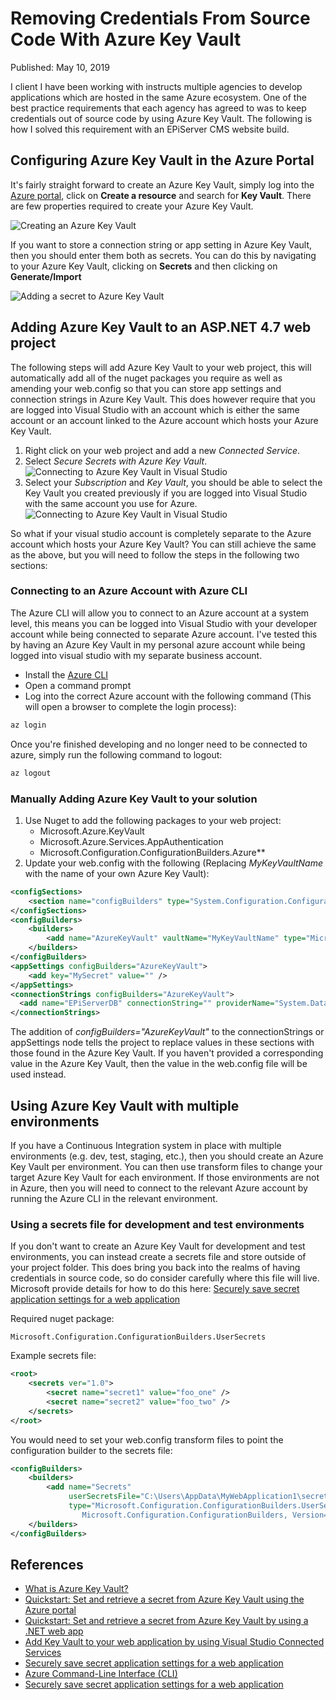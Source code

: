 # Removing Credentials From Source Code With Azure Key Vault

Published: May 10, 2019

I client I have been working with instructs multiple agencies to develop applications which are hosted in the same Azure ecosystem.  One of the best practice requirements that each agency has agreed to was to keep credentials out of source code by using Azure Key Vault.  The following is how I solved this requirement with an EPiServer CMS website build.

## Configuring Azure Key Vault in the Azure Portal

It's fairly straight forward to create an Azure Key Vault, simply log into the [Azure portal](https://portal.azure.com), click on **Create a resource** and search for **Key Vault**.  There are few properties required to create your Azure Key Vault.

![Creating an Azure Key Vault](/articles/images/AzureKeyVault1.png)

If you want to store a connection string or app setting in Azure Key Vault, then you should enter them both as secrets.  You can do this by navigating to your Azure Key Vault, clicking on **Secrets** and then clicking on **Generate/Import**

![Adding a secret to Azure Key Vault](/articles/images/AzureKeyVault2.png)

## Adding Azure Key Vault to an ASP.NET 4.7 web project

The following steps will add Azure Key Vault to your web project, this will automatically add all of the nuget packages you require as well as amending your web.config so that you can store app settings and connection strings in Azure Key Vault.  This does however require that you are logged into Visual Studio with an account which is either the same account or an account linked to the Azure account which hosts your Azure Key Vault.

1. Right click on your web project and add a new *Connected Service*.
2. Select *Secure Secrets with Azure Key Vault*.
![Connecting to Azure Key Vault in Visual Studio](/articles/images/AzureKeyVault4.png)
3. Select your *Subscription* and *Key Vault*, you should be able to select the Key Vault you created previously if you are logged into Visual Studio with the same account you use for Azure.
![Connecting to Azure Key Vault in Visual Studio](/articles/images/AzureKeyVault5.png)

So what if your visual studio account is completely separate to the Azure account which hosts your Azure Key Vault?  You can still achieve the same as the above, but you will need to follow the steps in the following two sections:

### Connecting to an Azure Account with Azure CLI

The Azure CLI will allow you to connect to an Azure account at a system level, this means you can be logged into Visual Studio with your developer account while being connected to separate Azure account.  I've tested this by having an Azure Key Vault in my personal azure account while being logged into visual studio with my separate business account.

- Install the [Azure CLI](https://docs.microsoft.com/en-us/cli/azure/?view=azure-cli-latest)
- Open a command prompt
- Log into the correct Azure account with the following command (This will open a browser to complete the login process):

```cmd
az login
```

Once you're finished developing and no longer need to be connected to azure, simply run the following command to logout:

```cmd
az logout
```

### Manually Adding Azure Key Vault to your solution

1. Use Nuget to add the following packages to your web project:
    - Microsoft.Azure.KeyVault
    - Microsoft.Azure.Services.AppAuthentication
    - Microsoft.Configuration.ConfigurationBuilders.Azure**
2. Update your web.config with the following (Replacing *MyKeyVaultName* with the name of your own Azure Key Vault):

```XML
<configSections>
    <section name="configBuilders" type="System.Configuration.ConfigurationBuildersSection, System.Configuration, Version=4.0.0.0, Culture=neutral, PublicKeyToken=b03f5f7f11d50a3a" restartOnExternalChanges="false" requirePermission="false" />
</configSections>
<configBuilders>
    <builders>
        <add name="AzureKeyVault" vaultName="MyKeyVaultName" type="Microsoft.Configuration.ConfigurationBuilders.AzureKeyVaultConfigBuilder, Microsoft.Configuration.ConfigurationBuilders.Azure, Version=1.0.0.0, Culture=neutral" vaultUri="https://MyKeyVaultName.vault.azure.net" />
    </builders>
</configBuilders>
<appSettings configBuilders="AzureKeyVault">
    <add key="MySecret" value="" />
</appSettings>
<connectionStrings configBuilders="AzureKeyVault">
  <add name="EPiServerDB" connectionString="" providerName="System.Data.SqlClient" />
</connectionStrings>
```

The addition of *configBuilders="AzureKeyVault"* to the connectionStrings or appSettings node tells the project to replace values in these sections with those found in the Azure Key Vault.  If you haven't provided a corresponding value in the Azure Key Vault, then the value in the web.config file will be used instead.

## Using Azure Key Vault with multiple environments

If you have a Continuous Integration system in place with multiple environments (e.g. dev, test, staging, etc.), then you should create an Azure Key Vault per environment.  You can then use transform files to change your target Azure Key Vault for each environment.  If those environments are not in Azure, then you will need to connect to the relevant Azure account by running the Azure CLI in the relevant environment.

### Using a secrets file for development and test environments

If you don't want to create an Azure Key Vault for development and test environments, you can instead create a secrets file and store outside of your project folder.  This does bring you back into the realms of having credentials in source code, so do consider carefully where this file will live.  Microsoft provide details for how to do this here: [Securely save secret application settings for a web application](https://docs.microsoft.com/en-us/azure/key-vault/vs-secure-secret-appsettings)

Required nuget package:
```
Microsoft.Configuration.ConfigurationBuilders.UserSecrets
```

Example secrets file:

```xml
<root>
    <secrets ver="1.0">
        <secret name="secret1" value="foo_one" />
        <secret name="secret2" value="foo_two" />
    </secrets>
</root>
```

You would need to set your web.config transform files to point the configuration builder to the secrets file:

```XML
<configBuilders>
    <builders>
        <add name="Secrets"
             userSecretsFile="C:\Users\AppData\MyWebApplication1\secret.xml"
             type="Microsoft.Configuration.ConfigurationBuilders.UserSecretsConfigBuilder,
                Microsoft.Configuration.ConfigurationBuilders, Version=1.0.0.0, Culture=neutral" />
    </builders>
</configBuilders>
```

## References

- [What is Azure Key Vault?](https://docs.microsoft.com/en-gb/azure/key-vault/key-vault-overview)
- [Quickstart: Set and retrieve a secret from Azure Key Vault using the Azure portal](https://docs.microsoft.com/en-us/azure/key-vault/quick-create-portal)
- [Quickstart: Set and retrieve a secret from Azure Key Vault by using a .NET web app](https://docs.microsoft.com/en-us/azure/key-vault/quick-create-net)
- [Add Key Vault to your web application by using Visual Studio Connected Services](https://docs.microsoft.com/en-us/azure/key-vault/vs-key-vault-add-connected-service)
- [Securely save secret application settings for a web application](https://docs.microsoft.com/en-us/azure/key-vault/vs-secure-secret-appsettings)
- [Azure Command-Line Interface (CLI)](https://docs.microsoft.com/en-us/cli/azure/?view=azure-cli-latest)
- [Securely save secret application settings for a web application](https://docs.microsoft.com/en-us/azure/key-vault/vs-secure-secret-appsettings)
